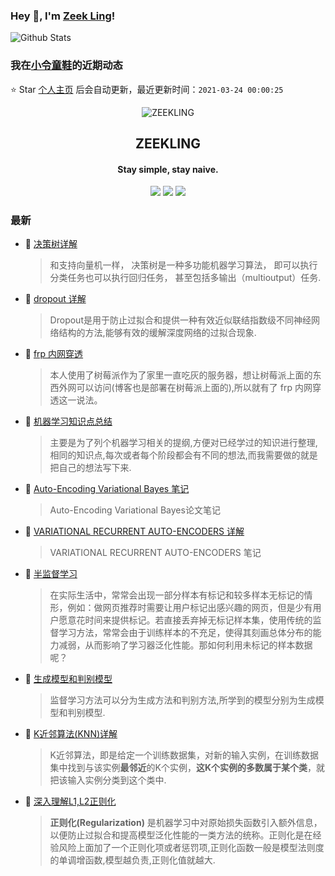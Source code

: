 ### Hey 👋, I'm [Zeek Ling](https://www.zeekling.cn)! 
![Github Stats](https://github-readme-stats.vercel.app/api?username=zeekling&show_icons=true) 
### 我在[小令童鞋](https://www.zeekling.cn)的近期动态

⭐️ Star [个人主页](https://github.com/zeekling/zeekling) 后会自动更新，最近更新时间：`2021-03-24 00:00:25`

<p align="center"><img alt="ZEEKLING" src="https://img.zeekling.cn/images/2020/02/23/logo.th.png"></p><h2 align="center">ZEEKLING
</h2>

<h4 align="center">Stay simple, stay naive.</h4>
<p align="center"><a title="ZEEKLING" target="_blank" href="https://github.com/zeekling/zeekling"><img src="https://img.shields.io/github/last-commit/zeekling/zeekling.svg?style=flat-square&color=FF9900"></a>
<a title="GitHub repo size in bytes" target="_blank" href="https://github.com/zeekling/zeekling"><img src="https://img.shields.io/github/repo-size/zeekling/zeekling.svg?style=flat-square"></a>
<a title="Hits" target="_blank" href="https://github.com/zeekling/hits"><img src="https://hits.b3log.org/zeekling/zeekling.svg"></a></p>

### 最新

* 📝 [决策树详解](https://www.zeekling.cn/articles/2019/07/20/1563605756560.html) 
    > <p>和支持向量机一样， 决策树是一种多功能机器学习算法， 即可以执行分类任务也可以执行回归任务， 甚至包括多输出（multioutput）任务.</p>
* 📝 [dropout 详解](https://www.zeekling.cn/articles/2019/08/03/1564840694727.html) 
    > <p>Dropout是用于防止过拟合和提供一种有效近似联结指数级不同神经网络结构的方法,能够有效的缓解深度网络的过拟合现象.</p>
* 📝 [frp 内网穿透](https://www.zeekling.cn/articles/2019/08/11/1565501357107.html) 
    > <p>本人使用了树莓派作为了家里一直吃灰的服务器，想让树莓派上面的东西外网可以访问(博客也是部署在树莓派上面的),所以就有了 frp 内网穿透这一说法。</p>
* 📝 [机器学习知识点总结](https://www.zeekling.cn/articles/2019/08/14/1565788128215.html) 
    > <p>主要是为了列个机器学习相关的提纲,方便对已经学过的知识进行整理,相同的知识点,每次或者每个阶段都会有不同的想法,而我需要做的就是把自己的想法写下来.</p>
* 📝 [Auto-Encoding Variational Bayes 笔记](https://www.zeekling.cn/articles/2019/08/17/1566030664360.html) 
    > <p>Auto-Encoding Variational Bayes论文笔记</p>
* 📝 [VARIATIONAL RECURRENT AUTO-ENCODERS 详解](https://www.zeekling.cn/articles/2019/08/18/1566099716666.html) 
    > <p>VARIATIONAL RECURRENT AUTO-ENCODERS 笔记</p>
* 📝 [半监督学习](https://www.zeekling.cn/articles/2019/08/31/1567233072756.html) 
    > <p>在实际生活中，常常会出现一部分样本有标记和较多样本无标记的情形，例如：做网页推荐时需要让用户标记出感兴趣的网页，但是少有用户愿意花时间来提供标记。若直接丢弃掉无标记样本集，使用传统的监督学习方法，常常会由于训练样本的不充足，使得其刻画总体分布的能力减弱，从而影响了学习器泛化性能。那如何利用未标记的样本数据呢？</p>
* 📝 [生成模型和判别模型](https://www.zeekling.cn/articles/2019/09/05/1567694703616.html) 
    > <p>监督学习方法可以分为生成方法和判别方法,所学到的模型分别为生成模型和判别模型.</p>
* 📝 [K近邻算法(KNN)详解](https://www.zeekling.cn/articles/2019/09/15/1568531141390.html) 
    > <p>K近邻算法，即是给定一个训练数据集，对新的输入实例，在训练数据集中找到与该实例<strong>最邻近</strong>的K个实例，<strong>这K个实例的多数属于某个类</strong>，就把该输入实例分类到这个类中.</p>
* 📝 [深入理解L1,L2正则化](https://www.zeekling.cn/articles/2019/09/22/1569160001367.html) 
    > <p><strong>正则化(Regularization)</strong> 是机器学习中对原始损失函数引入额外信息，以便防止过拟合和提高模型泛化性能的一类方法的统称。正则化是在经验风险上面加了一个正则化项或者惩罚项,正则化函数一般是模型法则度的单调增函数,模型越负责,正则化值就越大.</p>




